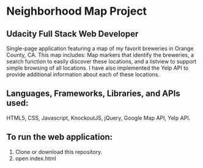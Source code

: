 # Neighborhood Map Project
## Udacity Full Stack Web Developer
Single-page application featuring a map of my favorit breweries in Orange County, CA. This map includes: Map markers that identify the breweries, a search function to easily discover these locations, and a listview to support simple browsing of all locations. I have also implemented the Yelp API to provide additional information about each of these locations.


## Languages, Frameworks, Libraries, and APIs used:
HTML5, CSS, Javascript, KnockoutJS, jQuery, Google Map API, Yelp API.
## To run the web application:

1. Clone or download this repository.
2. open index.html

